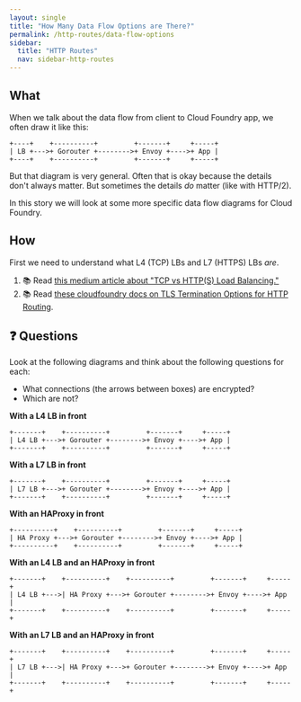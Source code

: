 ```yaml
---
layout: single
title: "How Many Data Flow Options are There?"
permalink: /http-routes/data-flow-options
sidebar:
  title: "HTTP Routes"
  nav: sidebar-http-routes
---
```

## What

When we talk about the data flow from client to Cloud Foundry app, we often
draw it like this:
```
+----+    +----------+         +-------+     +-----+
| LB +--->+ Gorouter +-------->+ Envoy +---->+ App |
+----+    +----------+         +-------+     +-----+
```

But that diagram is very general. Often that is okay because the details don't
always matter. But sometimes the details _do_ matter (like with HTTP/2).

In this story we will look at some more specific data flow diagrams for Cloud
Foundry.

## How

First we need to understand what L4 (TCP) LBs and L7 (HTTPS) LBs _are_.
1. 📚 Read [this medium article about "TCP vs HTTP(S) Load
   Balancing."](https://medium.com/martinomburajr/distributed-computing-tcp-vs-http-s-load-balancing-7b3e9efc6167)
1. 📚 Read [these cloudfoundry docs on TLS Termination Options for HTTP
   Routing](https://docs.cloudfoundry.org/adminguide/securing-traffic.html).

## ❓ Questions
Look at the following diagrams and think about the following questions for
each:
* What connections (the arrows between boxes) are encrypted?
* Which are not?

**With a L4 LB in front**
```
+-------+    +----------+         +-------+     +-----+
| L4 LB +--->+ Gorouter +-------->+ Envoy +---->+ App |
+-------+    +----------+         +-------+     +-----+
```

**With a L7 LB in front**
```
+-------+    +----------+         +-------+     +-----+
| L7 LB +--->+ Gorouter +-------->+ Envoy +---->+ App |
+-------+    +----------+         +-------+     +-----+
```

**With an HAProxy in front**
```
+----------+    +----------+         +-------+     +-----+
| HA Proxy +--->+ Gorouter +-------->+ Envoy +---->+ App |
+----------+    +----------+         +-------+     +-----+
```

**With an L4 LB and an HAProxy in front**
```
+-------+    +----------+    +----------+         +-------+     +-----+
| L4 LB +--->| HA Proxy +--->+ Gorouter +-------->+ Envoy +---->+ App |
+-------+    +----------+    +----------+         +-------+     +-----+
```

**With an L7 LB and an HAProxy in front**
```
+-------+    +----------+    +----------+         +-------+     +-----+
| L7 LB +--->| HA Proxy +--->+ Gorouter +-------->+ Envoy +---->+ App |
+-------+    +----------+    +----------+         +-------+     +-----+
```
